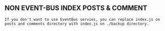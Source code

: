 ## NON EVENT-BUS INDEX POSTS & COMMENT

```
If you don't want to use EventBus servies, you can replace index.js on posts and comments directory with index.js on ./backup directory.
```